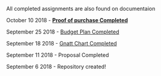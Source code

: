 All completed assignments are also found on documentaion



October 10 2018 - [**Proof of purchase Completed**](https://github.com/JDinhGit/TempSensor/blob/master/Documentation/Proof%20of%20Purchase.pdf)


September 25 2018 - [Budget Plan Completed](https://github.com/JDinhGit/TempSensor/blob/master/Documentation/BudgetPlan.pdf)


September 18 2018 - [Gnatt Chart Completed](https://github.com/JDinhGit/TempSensor/blob/master/Documentation/JohnsonGnattChart.mpp)



September 11 2018 - Proposal
Completed

September 6 2018 -
Repository created!

